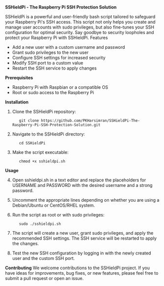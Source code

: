 **SSHieldPi - The Raspberry Pi SSH Protection Solution**

SSHieldPi is a powerful and user-friendly bash script tailored to safeguard your Raspberry Pi's SSH access. This script not only helps you create and manage user accounts with sudo privileges, but also fine-tunes your SSH configuration for optimal security. Say goodbye to security loopholes and protect your Raspberry Pi with SSHieldPi.
Features

- Add a new user with a custom username and password
- Grant sudo privileges to the new user
- Configure SSH settings for increased security
- Modify SSH port to a custom value
- Restart the SSH service to apply changes

**Prerequisites**

- Raspberry Pi with Raspbian or a compatible OS
- Root or sudo access to the Raspberry Pi

**Installation**

1. Clone the SSHieldPi repository:

          git clone https://github.com/PKHarsimran/SSHieldPi-The-Raspberry-Pi-SSH-Protection-Solution.git
          
2. Navigate to the SSHieldPi directory:

          cd SSHieldPi

3. Make the script executable:

          chmod +x sshieldpi.sh
          
**Usage**

4. Open sshieldpi.sh in a text editor and replace the placeholders for USERNAME and PASSWORD with the desired username and a strong password.
5. Uncomment the appropriate lines depending on whether you are using a Debian/Ubuntu or CentOS/RHEL system.
6. Run the script as root or with sudo privileges:

          sudo ./sshieldpi.sh

7. The script will create a new user, grant sudo privileges, and apply the recommended SSH settings. The SSH service will be restarted to apply the changes.
8. Test the new SSH configuration by logging in with the newly created user and the custom SSH port.

**Contributing**
We welcome contributions to the SSHieldPi project. If you have ideas for improvements, bug fixes, or new features, please feel free to submit a pull request or open an issue.

            
